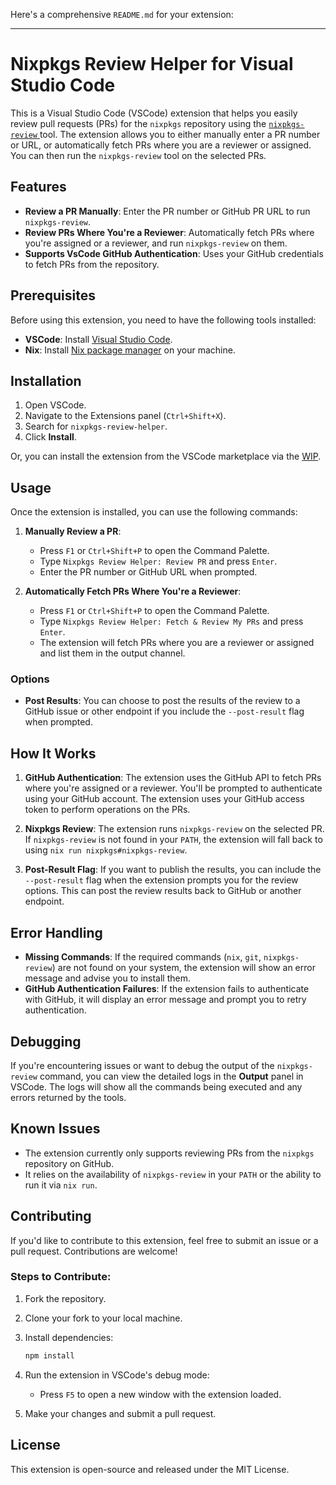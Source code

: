 Here's a comprehensive `README.md` for your extension:

---

# Nixpkgs Review Helper for Visual Studio Code

This is a Visual Studio Code (VSCode) extension that helps you easily review pull requests (PRs) for the `nixpkgs` repository using the [`nixpkgs-review` ](https://github.com/Mic92/nixpkgs-review) tool. The extension allows you to either manually enter a PR number or URL, or automatically fetch PRs where you are a reviewer or assigned. You can then run the `nixpkgs-review` tool on the selected PRs.

## Features

* **Review a PR Manually**: Enter the PR number or GitHub PR URL to run `nixpkgs-review`.
* **Review PRs Where You're a Reviewer**: Automatically fetch PRs where you're assigned or a reviewer, and run `nixpkgs-review` on them.
* **Supports VsCode GitHub Authentication**: Uses your GitHub credentials to fetch PRs from the repository.

## Prerequisites

Before using this extension, you need to have the following tools installed:

* **VSCode**: Install [Visual Studio Code](https://code.visualstudio.com/).
* **Nix**: Install [Nix package manager](https://nixos.org/download.html) on your machine. 

## Installation

1. Open VSCode.
2. Navigate to the Extensions panel (`Ctrl+Shift+X`).
3. Search for `nixpkgs-review-helper`.
4. Click **Install**.

Or, you can install the extension from the VSCode marketplace via the [WIP](https://marketplace.visualstudio.com/).

## Usage

Once the extension is installed, you can use the following commands:

1. **Manually Review a PR**:

   * Press `F1` or `Ctrl+Shift+P` to open the Command Palette.
   * Type `Nixpkgs Review Helper: Review PR` and press `Enter`.
   * Enter the PR number or GitHub URL when prompted.

2. **Automatically Fetch PRs Where You're a Reviewer**:

   * Press `F1` or `Ctrl+Shift+P` to open the Command Palette.
   * Type `Nixpkgs Review Helper: Fetch & Review My PRs` and press `Enter`.
   * The extension will fetch PRs where you are a reviewer or assigned and list them in the output channel.

### Options

* **Post Results**:
  You can choose to post the results of the review to a GitHub issue or other endpoint if you include the `--post-result` flag when prompted.

## How It Works

1. **GitHub Authentication**:
   The extension uses the GitHub API to fetch PRs where you're assigned or a reviewer. You'll be prompted to authenticate using your GitHub account. The extension uses your GitHub access token to perform operations on the PRs.

2. **Nixpkgs Review**:
   The extension runs `nixpkgs-review` on the selected PR. If `nixpkgs-review` is not found in your `PATH`, the extension will fall back to using `nix run nixpkgs#nixpkgs-review`.

3. **Post-Result Flag**:
   If you want to publish the results, you can include the `--post-result` flag when the extension prompts you for the review options. This can post the review results back to GitHub or another endpoint.


## Error Handling

* **Missing Commands**: If the required commands (`nix`, `git`, `nixpkgs-review`) are not found on your system, the extension will show an error message and advise you to install them.
* **GitHub Authentication Failures**: If the extension fails to authenticate with GitHub, it will display an error message and prompt you to retry authentication.

## Debugging

If you're encountering issues or want to debug the output of the `nixpkgs-review` command, you can view the detailed logs in the **Output** panel in VSCode. The logs will show all the commands being executed and any errors returned by the tools.

## Known Issues

* The extension currently only supports reviewing PRs from the `nixpkgs` repository on GitHub.
* It relies on the availability of `nixpkgs-review` in your `PATH` or the ability to run it via `nix run`.

## Contributing

If you'd like to contribute to this extension, feel free to submit an issue or a pull request. Contributions are welcome!

### Steps to Contribute:

1. Fork the repository.
2. Clone your fork to your local machine.
3. Install dependencies:

   ```bash
   npm install
   ```
4. Run the extension in VSCode's debug mode:

   * Press `F5` to open a new window with the extension loaded.
5. Make your changes and submit a pull request.

## License

This extension is open-source and released under the MIT License.

